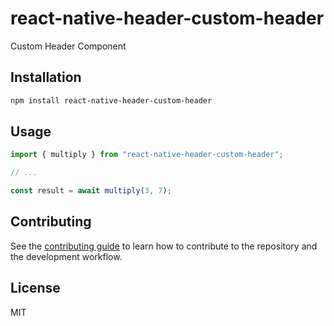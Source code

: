 # react-native-header-custom-header

Custom Header Component

## Installation

```sh
npm install react-native-header-custom-header
```

## Usage

```js
import { multiply } from "react-native-header-custom-header";

// ...

const result = await multiply(3, 7);
```

## Contributing

See the [contributing guide](CONTRIBUTING.md) to learn how to contribute to the repository and the development workflow.

## License

MIT
